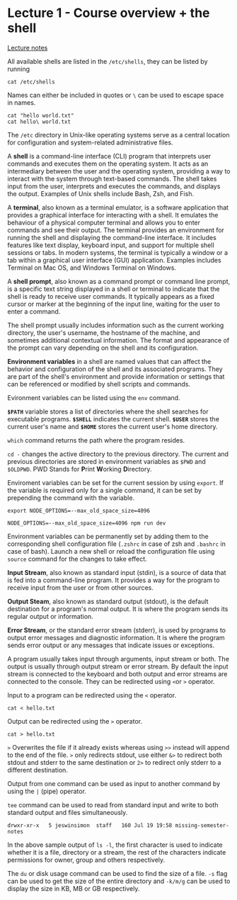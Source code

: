 # Lecture 1 - Course overview + the shell
[Lecture notes](https://missing.csail.mit.edu/2020/course-shell/)

All available shells are listed in the `/etc/shells`, they can be listed by running

```
cat /etc/shells
```

Names can either be included in quotes or `\` can be used to escape space in names.

```
cat "hello world.txt"
cat hello\ world.txt
```

The `/etc` directory in Unix-like operating systems serve as a central location for configuration and system-related administrative files. 

A **shell** is a command-line interface (CLI) program that interprets user commands and executes them on the operating system. It acts as an intermediary between the user and the operating system, providing a way to interact with the system through text-based commands. The shell takes input from the user, interprets and executes the commands, and displays the output. Examples of Unix shells include Bash, Zsh, and Fish.

A **terminal**, also known as a terminal emulator, is a software application that provides a graphical interface for interacting with a shell. It emulates the behaviour of a physical computer terminal and allows you to enter commands and see their output. The terminal provides an environment for running the shell and displaying the command-line interface. It includes features like text display, keyboard input, and support for multiple shell sessions or tabs. In modern systems, the terminal is typically a window or a tab within a graphical user interface (GUI) application. Examples includes Terminal on Mac OS, and Windows Terminal on Windows.

A **shell prompt**, also known as a command prompt or command line prompt, is a specific text string displayed in a shell or terminal to indicate that the shell is ready to receive user commands. It typically appears as a fixed cursor or marker at the beginning of the input line, waiting for the user to enter a command.

The shell prompt usually includes information such as the current working directory, the user's username, the hostname of the machine, and sometimes additional contextual information. The format and appearance of the prompt can vary depending on the shell and its configuration.

**Environment variables** in a shell are named values that can affect the behavior and configuration of the shell and its associated programs. They are part of the shell's environment and provide information or settings that can be referenced or modified by shell scripts and commands.

Evironment variables can be listed using the `env` command.

**`$PATH`** variable stores a list of directories where the shell searches for executable programs. **`$SHELL`** indicates the current shell. **`$USER`** stores the current user's name and **`$HOME`** stores the current user's home directory.

`which` command returns the path where the program resides.

`cd -` changes the active directory to the previous directory. The current and previous directories are stored in environment variables as `$PWD` and `$OLDPWD`. PWD Stands for **P**rint **W**orking **D**irectory.

Enviroment variables can be set for the current session by using `export`. If the variable is required only for a single command, it can be set by prepending the command with the variable.

```
export NODE_OPTIONS=--max_old_space_size=4096
```
```
NODE_OPTIONS=--max_old_space_size=4096 npm run dev
```

Environment variables can be permanently set by adding them to the corresponding shell configuration file (`.zshrc` in case of zsh and `.bashrc` in case of bash). Launch a new shell or reload the configuration file using `source` command for the changes to take effect.

**Input Stream**, also known as standard input (stdin), is a source of data that is fed into a command-line program. It provides a way for the program to receive input from the user or from other sources.

**Output Steam**, also known as standard output (stdout), is the default destination for a program's normal output. It is where the program sends its regular output or information.

**Error Stream**, or the standard error stream (stderr), is used by programs to output error messages and diagnostic information. It is where the program sends error output or any messages that indicate issues or exceptions.

A program usually takes input through arguments, input stream or both. The output is usually through output stream or error stream. By default the input stream is connected to the keyboard and both output and error streams are connected to the console. They can be redirected using `<`or `>` operator.

Input to a program can be redirected using the `<` operator.
```
cat < hello.txt
```

Output can be redirected using the `>` operator.
```
cat > hello.txt
```
`>` Overwrites the file if it already exists whereas using `>>` instead will append to the end of the file. `>` only redirects stdout, use either `&>` to redirect both stdout and stderr to the same destination or `2>` to redirect only stderr to a different destination.

Output from one command can be used as input to another command by using the `|` (pipe) operator.

`tee` command can be used to read from standard input and write to both standard output and files simultaneously. 

```
drwxr-xr-x   5 jeswinsimon  staff   160 Jul 19 19:58 missing-semester-notes
```
In the above sample output of `ls -l`, the first character is used to indicate whether it is a file, directory or a stream, the rest of the characters indicate permissions for owner, group and others respectively. 

The `du` or disk usage command can be used to find the size of a file. `-s` flag can be used to get the size of the entire directory and `-k/m/g` can be used to display the size in KB, MB or GB respectively.
